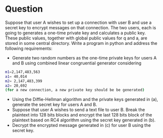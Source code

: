 # Question
Suppose that user A wishes to set up a connection with user B and use a
secret key to encrypt messages on that connection. The two users, each is
going to generates a one-time private key and calculates a public key. These
public values, together with global public values for q and a, are stored in
some central directory. Write a program in python and address the following
requirements:


- Generate two random numbers as the one-time private keys for users A
and B using combined linear congruential generator considering 


```bash
m1=2,147,483,563
a1= 40,014
m2= 2,147,483,399
a2= 20,692 
(for a new connection, a new private key should be be generated)
```



- Using the Diffie-Hellman algorithm and the private keys generated in (a),
generate the secret key for users A and B.
- Suppose that user A wishes to send a text file to user B. Break the
plaintext into 128 bits blocks and encrypt the last 128 bits block of the
plaintext based on RC4 algorithm using the secret key generated in (b).
- Decrypt the encrypted message generated in (c) for user B using the
secret key.

